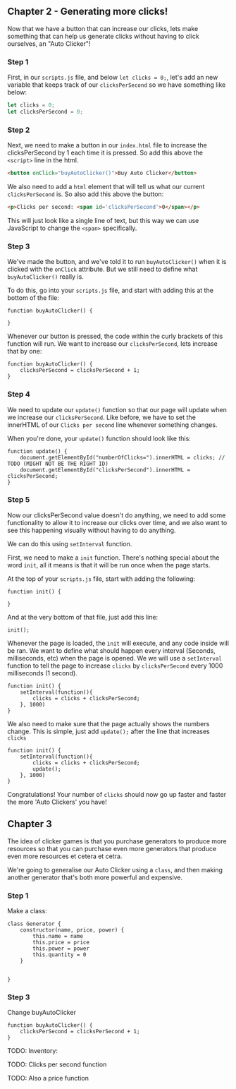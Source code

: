 ## Chapter 2 - Generating more clicks!

Now that we have a button that can increase our clicks, lets make something that can help us generate clicks without having to click ourselves, an "Auto Clicker"!

### Step 1

First, in our `scripts.js` file, and below  `let clicks = 0;`, let's add an new variable that keeps track of our `clicksPerSecond` so we have something like below:

```js
let clicks = 0;
let clicksPerSecond = 0;
```

### Step 2

Next, we need to make a button in our `index.html` file to increase the clicksPerSecond by 1 each time it is pressed. So add this above the `<script>` line in the html.

```html
<button onClick="buyAutoClicker()">Buy Auto Clicker</button>
```

We also need to add a `html` element that will tell us what our current `clicksPerSecond` is. So also add this above the button:

```html
<p>Clicks per second: <span id='clicksPerSecond'>0</span></p>
```

This will just look like a single line of text, but this way we can use JavaScript to change the `<span>` specifically.

### Step 3

We've made the button, and we've told it to run `buyAutoClicker()` when it is clicked with the `onClick` attribute. But we still need to define what `buyAutoClicker()` really is. 

To do this, go into your `scripts.js` file, and start with adding this at the bottom of the file:

```JS
function buyAutoClicker() {

}
```

Whenever our button is pressed, the code within the curly brackets of this function will run. We want to increase our `clicksPerSecond`, lets increase that by one:

```JS
function buyAutoClicker() {
    clicksPerSecond = clicksPerSecond + 1;
}
```

### Step 4

We need to update our `update()` function so that our page will update when we increase our `clicksPerSecond`. Like before, we have to set the innerHTML of our `Clicks per second` line whenever something changes. 

When you're done, your `update()` function should look like this:
```JS
function update() {
    document.getElementById("numberOfClicks=").innerHTML = clicks; // TODO (MIGHT NOT BE THE RIGHT ID)
    document.getElementById("clicksPerSecond").innerHTML = clicksPerSecond;
}
```

### Step 5

Now our clicksPerSecond value doesn't do anything, we need to add some functionality to allow it to increase our clicks over time, and we also want to see this happening visually without having to do anything.

We can do this using `setInterval` function.

First, we need to make a `init` function. There's nothing special about the word `init`, all it means is that it will be run once when the page starts.

At the top of your `scripts.js` file, start with adding the following:
```JS
function init() {

}
```

And at the very bottom of that file, just add this line:

```JS
init();
```

Whenever the page is loaded, the `init` will execute, and any code inside will be ran. We want to define what should happen every interval (Seconds, milliseconds, etc) when the page is opened. We we will use a `setInterval` function to tell the page to increase `clicks` by `clicksPerSecond` every 1000 milliseconds (1 second).

```JS
function init() {
    setInterval(function(){
        clicks = clicks + clicksPerSecond;
    }, 1000)
}
```

We also need to make sure that the page actually shows the numbers change. This is simple, just add `update();` after the line that increases `clicks`

```JS
function init() {
    setInterval(function(){
        clicks = clicks + clicksPerSecond;
        update();
    }, 1000)
}
```

Congratulations! Your number of `clicks` should now go up faster and faster the more 'Auto Clickers' you have!

## Chapter 3

The idea of clicker games is that you purchase generators to produce more resources so that you can purchase even more generators that produce even more resources et cetera et cetra.

We're going to generalise our Auto Clicker using a `class`, and then making another generator that's both more powerful and expensive.

### Step 1

Make a class:
```JS
class Generator {
    constructor(name, price, power) {
        this.name = name
        this.price = price
        this.power = power
        this.quantity = 0
    }

    
}
```

### Step 3
Change buyAutoClicker
```JS
function buyAutoClicker() {
    clicksPerSecond = clicksPerSecond + 1;
}
```

TODO: Inventory:

TODO: Clicks per second function

TODO: Also a price function
